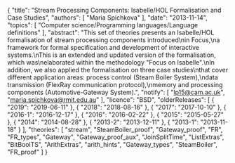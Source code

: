 {
    "title": "Stream Processing Components: Isabelle/HOL Formalisation and Case Studies",
    "authors": [
        "Maria Spichkova"
    ],
    "date": "2013-11-14",
    "topics": [
        "Computer science/Programming languages/Language definitions"
    ],
    "abstract": "This set of theories presents an Isabelle/HOL formalisation of stream processing components introduced\nin Focus,\na framework for formal specification and development of interactive systems.\nThis is an extended and updated version of the formalisation, which was\nelaborated within the methodology \"Focus on Isabelle\".\nIn addition, we also applied the formalisation on three case studies\nthat cover different application areas: process control (Steam Boiler System),\ndata transmission (FlexRay communication protocol),\nmemory and processing components (Automotive-Gateway System).",
    "notify": [
        "lp15@cam.ac.uk",
        "maria.spichkova@rmit.edu.au"
    ],
    "licence": "BSD",
    "olderReleases": [
        {
            "2019": "2019-06-11"
        },
        {
            "2018": "2018-08-16"
        },
        {
            "2017": "2017-10-10"
        },
        {
            "2016-1": "2016-12-17"
        },
        {
            "2016": "2016-02-22"
        },
        {
            "2015": "2015-05-27"
        },
        {
            "2014": "2014-08-28"
        },
        {
            "2013-2": "2013-12-11"
        },
        {
            "2013-1": "2013-11-18"
        }
    ],
    "theories": [
        "stream",
        "SteamBoiler_proof",
        "Gateway_proof",
        "FR",
        "FR_types",
        "Gateway",
        "Gateway_proof_aux",
        "JoinSplitTime",
        "ListExtras",
        "BitBoolTS",
        "ArithExtras",
        "arith_hints",
        "Gateway_types",
        "SteamBoiler",
        "FR_proof"
    ]
}